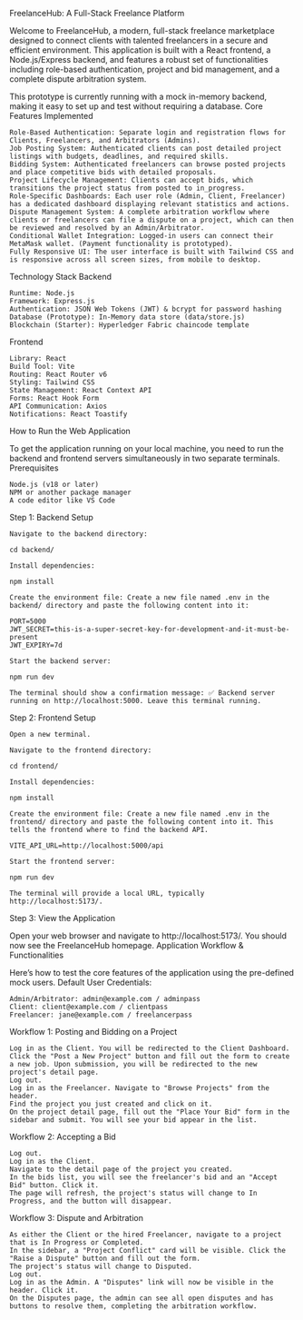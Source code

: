 FreelanceHub: A Full-Stack Freelance Platform

Welcome to FreelanceHub, a modern, full-stack freelance marketplace designed to connect clients with talented freelancers in a secure and efficient environment. This application is built with a React frontend, a Node.js/Express backend, and features a robust set of functionalities including role-based authentication, project and bid management, and a complete dispute arbitration system.

This prototype is currently running with a mock in-memory backend, making it easy to set up and test without requiring a database.
Core Features Implemented

    Role-Based Authentication: Separate login and registration flows for Clients, Freelancers, and Arbitrators (Admins).
    Job Posting System: Authenticated clients can post detailed project listings with budgets, deadlines, and required skills.
    Bidding System: Authenticated freelancers can browse posted projects and place competitive bids with detailed proposals.
    Project Lifecycle Management: Clients can accept bids, which transitions the project status from posted to in_progress.
    Role-Specific Dashboards: Each user role (Admin, Client, Freelancer) has a dedicated dashboard displaying relevant statistics and actions.
    Dispute Management System: A complete arbitration workflow where clients or freelancers can file a dispute on a project, which can then be reviewed and resolved by an Admin/Arbitrator.
    Conditional Wallet Integration: Logged-in users can connect their MetaMask wallet. (Payment functionality is prototyped).
    Fully Responsive UI: The user interface is built with Tailwind CSS and is responsive across all screen sizes, from mobile to desktop.

Technology Stack
Backend

    Runtime: Node.js
    Framework: Express.js
    Authentication: JSON Web Tokens (JWT) & bcrypt for password hashing
    Database (Prototype): In-Memory data store (data/store.js)
    Blockchain (Starter): Hyperledger Fabric chaincode template

Frontend

    Library: React
    Build Tool: Vite
    Routing: React Router v6
    Styling: Tailwind CSS
    State Management: React Context API
    Forms: React Hook Form
    API Communication: Axios
    Notifications: React Toastify

How to Run the Web Application

To get the application running on your local machine, you need to run the backend and frontend servers simultaneously in two separate terminals.
Prerequisites

    Node.js (v18 or later)
    NPM or another package manager
    A code editor like VS Code

Step 1: Backend Setup

    Navigate to the backend directory:

    cd backend/

    Install dependencies:

    npm install

    Create the environment file: Create a new file named .env in the backend/ directory and paste the following content into it:

    PORT=5000
    JWT_SECRET=this-is-a-super-secret-key-for-development-and-it-must-be-present
    JWT_EXPIRY=7d

    Start the backend server:

    npm run dev

    The terminal should show a confirmation message: ✅ Backend server running on http://localhost:5000. Leave this terminal running.

Step 2: Frontend Setup

    Open a new terminal.

    Navigate to the frontend directory:

    cd frontend/

    Install dependencies:

    npm install

    Create the environment file: Create a new file named .env in the frontend/ directory and paste the following content into it. This tells the frontend where to find the backend API.

    VITE_API_URL=http://localhost:5000/api

    Start the frontend server:

    npm run dev

    The terminal will provide a local URL, typically http://localhost:5173/.

Step 3: View the Application

Open your web browser and navigate to http://localhost:5173/. You should now see the FreelanceHub homepage.
Application Workflow & Functionalities

Here’s how to test the core features of the application using the pre-defined mock users.
Default User Credentials:

    Admin/Arbitrator: admin@example.com / adminpass
    Client: client@example.com / clientpass
    Freelancer: jane@example.com / freelancerpass

Workflow 1: Posting and Bidding on a Project

    Log in as the Client. You will be redirected to the Client Dashboard.
    Click the "Post a New Project" button and fill out the form to create a new job. Upon submission, you will be redirected to the new project's detail page.
    Log out.
    Log in as the Freelancer. Navigate to "Browse Projects" from the header.
    Find the project you just created and click on it.
    On the project detail page, fill out the "Place Your Bid" form in the sidebar and submit. You will see your bid appear in the list.

Workflow 2: Accepting a Bid

    Log out.
    Log in as the Client.
    Navigate to the detail page of the project you created.
    In the bids list, you will see the freelancer's bid and an "Accept Bid" button. Click it.
    The page will refresh, the project's status will change to In Progress, and the button will disappear.

Workflow 3: Dispute and Arbitration

    As either the Client or the hired Freelancer, navigate to a project that is In Progress or Completed.
    In the sidebar, a "Project Conflict" card will be visible. Click the "Raise a Dispute" button and fill out the form.
    The project's status will change to Disputed.
    Log out.
    Log in as the Admin. A "Disputes" link will now be visible in the header. Click it.
    On the Disputes page, the admin can see all open disputes and has buttons to resolve them, completing the arbitration workflow.
